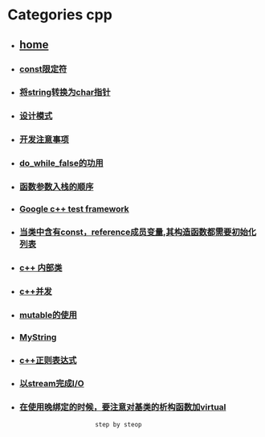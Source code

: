 # Categories cpp
* ## [home](../README.md)
* ### [const限定符](const.md)
* ### [将string转换为char指针](conv_string_to_char_pointer.md)
* ### [设计模式](design_patterns.md)
* ### [开发注意事项](develop_care_detail.md)
* ### [do_while_false的功用](do_while_false.md)
* ### [函数参数入栈的顺序](function_arg_stack.md)
* ### [Google c++ test framework](google_test_framework.md)
* ### [当类中含有const，reference成员变量,其构造函数都需要初始化列表](initalization_list.md)
* ### [c++ 内部类](inner_class.md)
* ### [c++并发](multiThread.md)
* ### [mutable的使用](mutable.md)
* ### [MyString](myString.md)
* ### [c++正则表达式](regex.md)
* ### [以stream完成I/O](stream_IO.md)
* ### [在使用晚绑定的时候，要注意对基类的析构函数加virtual](vir_del.md)
                           step by steop